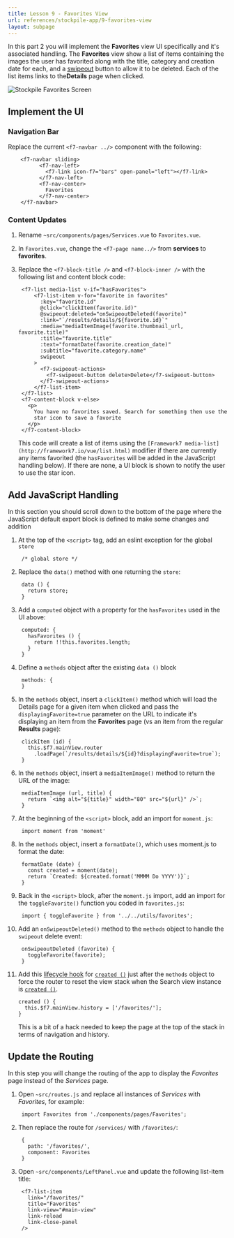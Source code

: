 ```yaml
---
title: Lesson 9 - Favorites View
url: references/stockpile-app/9-favorites-view
layout: subpage
---
```


In this part 2 you will implement the **Favorites** view UI specifically and it's associated handling. The **Favorites** view show a list of items containing the images the user has favorited along with the title, category and creation date for each, and a [swipeout](http://framework7.io/vue/swipeout-list.html) button to allow it to be deleted. Each of the list items links to the**Details** page when clicked. 

<img class="mobile-image" src="/images/stockpile/favorites.png" alt="Stockpile Favorites Screen"/>

## Implement the UI 

### Navigation Bar 
Replace the current `<f7-navbar ../>` component with the following:

		<f7-navbar sliding>
		      <f7-nav-left>
		        <f7-link icon-f7="bars" open-panel="left"></f7-link>
		      </f7-nav-left>
		      <f7-nav-center>
		        Favorites
		      </f7-nav-center>
		</f7-navbar>

### Content Updates 
1. Rename `~src/components/pages/Services.vue` to `Favorites.vue`. 
2. In `Favorites.vue`, change the `<f7-page name../>` from **services** to **favorites**.
3. Replace the `<f7-block-title />` and `<f7-block-inner />` with the following list and content block code:

		<f7-list media-list v-if="hasFavorites">
			<f7-list-item v-for="favorite in favorites"
			  :key="favorite.id"
			  @click="clickItem(favorite.id)"
			  @swipeout:deleted="onSwipeoutDeleted(favorite)"
			  :link="`/results/details/${favorite.id}`"
			  :media="mediaItemImage(favorite.thumbnail_url, favorite.title)"
			  :title="favorite.title"
			  :text="formatDate(favorite.creation_date)"
			  :subtitle="favorite.category.name"
			  swipeout
			>
			  <f7-swipeout-actions>
			    <f7-swipeout-button delete>Delete</f7-swipeout-button>
			  </f7-swipeout-actions>
			</f7-list-item>
		</f7-list>
		<f7-content-block v-else>
		  <p>
		    You have no favorites saved. Search for something then use the
		    star icon to save a favorite
		  </p>
		</f7-content-block>

      This code will create a list of items using the `[Framework7 media-list](http://framework7.io/vue/list.html)` modifier if there are currently any items favorited (the `hasFavorites` will be added in the JavaScript handling below). If there are none, a UI block is shown to notify the user to use the star icon.

<!-- TODO - Explain MORE -->

## Add JavaScript Handling
In this section you should scroll down to the bottom of the page where the JavaScript default export block is defined to make some changes and addition

1. At the top of the `<script>` tag, add an eslint exception for the global `store`

		/* global store */

2. Replace the `data()` method with one returning the `store`:

		data () {
		  return store;
		}

3. Add a `computed` object with a property for the `hasFavorites` used in the UI above:
 
		computed: {
		  hasFavorites () {
		    return !!this.favorites.length;
		  }
		}

4. Define a `methods` object after the existing `data ()` block

        methods: {
        }

5. In the `methods` object, insert a `clickItem()` method which will load the Details page for a given item when clicked and pass the `displayingFavorite=true` parameter on the URL to indicate it's displaying an item from the **Favorites** page (vs an item from the regular **Results** page): 

		clickItem (id) {
		  this.$f7.mainView.router
		    .loadPage(`/results/details/${id}?displayingFavorite=true`);
		}

5. In the `methods` object, insert a `mediaItemImage()` method to return the URL of the image:

		mediaItemImage (url, title) {
		  return `<img alt="${title}" width="80" src="${url}" />`;
		}
		
6. At the beginning of the `<script>` block, add an import for `moment.js`:

		import moment from 'moment'
		
7. In the `methods` object, insert a `formatDate()`, which uses moment.js to format the date:

		formatDate (date) {
		  const created = moment(date);
		  return `Created: ${created.format('MMMM Do YYYY')}`;
		}

8. Back in the `<script>` block, after the `moment.js` import, add an import for the `toggleFavorite()` function you coded in `favorites.js`: 

		import { toggleFavorite } from '../../utils/favorites';

9. Add an `onSwipeoutDeleted()` method to the `methods` object to handle the `swipeout` delete event:

		onSwipeoutDeleted (favorite) {
		  toggleFavorite(favorite);
		}

10. Add this [lifecycle hook](https://vuejs.org/v2/guide/instance.html#Instance-Lifecycle-Hooks) for [`created ()`](https://vuejs.org/v2/api/#created) just after the `methods` object to force the router to reset the view stack when the Search view instance is [`created ()`](https://vuejs.org/v2/api/#created).

		created () {
		  this.$f7.mainView.history = ['/favorites/'];
		}
        
    <div class="alert--tip">This is a bit of a hack needed to keep the page at the top of the stack in terms of navigation and history. </div>

## Update the Routing

In this step you will change the routing of the app to display the _Favorites_  page instead of the  _Services_ page.

1. Open `~src/routes.js` and replace all instances of _Services_ with _Favorites_, for example:

		import Favorites from './components/pages/Favorites';
		
2. Then replace the route for `/services/` with `/favorites/`:

		{
		  path: '/favorites/',
		  component: Favorites
		}

3. Open `~src/components/LeftPanel.vue` and update the following list-item title:

		<f7-list-item
		  link="/favorites/"
		  title="Favorites"
		  link-view="#main-view"
		  link-reload
		  link-close-panel
		/>

